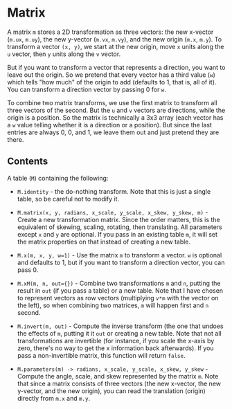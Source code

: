Matrix
======

A matrix `m` stores a 2D transformation as three vectors: the
new x-vector (`m.ux`, `m.uy`), the new y-vector (`m.vx`,
`m.vy`), and the new origin (`m.x`, `m.y`).  To transform a
vector `(x, y)`, we start at the new origin, move `x` units
along the `u` vector, then `y` units along the `v` vector.

But if you want to transform a vector that represents a
direction, you want to leave out the origin.  So we pretend that
every vector has a third value (`w`) which tells "how much" of
the origin to add (defaults to 1, that is, all of it).  You can
transform a direction vector by passing 0 for `w`.

To combine two matrix transforms, we use the first matrix to
transform all three vectors of the second.  But the `u` and `v`
vectors are directions, while the origin is a position.  So the
matrix is technically a 3x3 array (each vector has a `w` value
telling whether it is a direction or a position).  But since the
last entries are always 0, 0, and 1, we leave them out and just
pretend they are there.


Contents
--------

A table (`M`) containing the following:

* `M.identity` - the do-nothing transform.  Note that this is just
  a single table, so be careful not to modify it.

* `M.matrix(x, y, radians, x_scale, y_scale, x_skew, y_skew, m)` -
  Create a new transformation matrix.  Since the order matters,
  this is the equivalent of skewing, scaling, rotating, then
  translating.  All parameters except `x` and `y` are optional.
  If you pass in an existing table `m`, it will set the matrix
  properties on that instead of creating a new table.

* `M.x(m, x, y, w=1)` - Use the matrix `m` to transform a
  vector.  `w` is optional and defaults to 1, but if you want to
  transform a direction vector, you can pass 0.

* `M.xM(m, n, out={})` - Combine two transformations `m` and `n`,
  putting the result in `out` (if you pass a table) or a new
  table.  Note that I have chosen to represent vectors as row
  vectors (multiplying `v*m` with the vector on the left), so
  when combining two matrices, `m` will happen first and `n`
  second.

* `M.invert(m, out)` - Compute the inverse transform (the one
  that undoes the effects of `m`, putting it it `out` or
  creating a new table.  Note that not all transformations are
  invertible (for instance, if you scale the x-axis by zero,
  there's no way to get the x information back afterwards).  If
  you pass a non-invertible matrix, this function will return
  `false`.

* `M.parameters(m) -> radians, x_scale, y_scale, x_skew, y_skew` -
  Compute the angle, scale, and skew represented by the matrix
  `m`.  Note that since a matrix consists of three vectors (the
  new x-vector, the new y-vector, and the new origin), you can
  read the translation (origin) directly from `m.x` and `m.y`.
